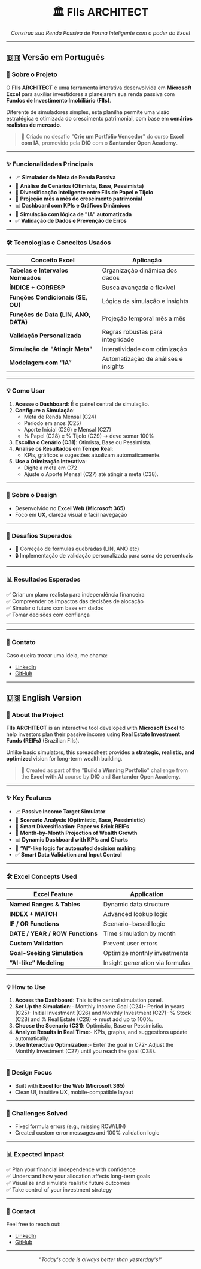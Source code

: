 <h1 align="center">🏛️ FIIs ARCHITECT</h1>
<p align="center"><em>Construa sua Renda Passiva de Forma Inteligente com o poder do Excel</em></p>

---

## 🇧🇷 Versão em Português

### 🚀 Sobre o Projeto

O **FIIs ARCHITECT** é uma ferramenta interativa desenvolvida em **Microsoft Excel** para auxiliar investidores a planejarem sua renda passiva com **Fundos de Investimento Imobiliário (FIIs)**.  

Diferente de simuladores simples, esta planilha permite uma visão estratégica e otimizada do crescimento patrimonial, com base em **cenários realistas de mercado**.

> 🧠 Criado no desafio "**Crie um Portfólio Vencedor**" do curso **Excel com IA**, promovido pela **DIO** com o **Santander Open Academy**.

---

### ✨ Funcionalidades Principais

- 📈 **Simulador de Meta de Renda Passiva**  
- 🔄 **Análise de Cenários (Otimista, Base, Pessimista)**  
- 🧱 **Diversificação Inteligente entre FIIs de Papel e Tijolo**  
- 📅 **Projeção mês a mês do crescimento patrimonial**  
- 📊 **Dashboard com KPIs e Gráficos Dinâmicos**  
- 🤖 **Simulação com lógica de "IA" automatizada**  
- ✅ **Validação de Dados e Prevenção de Erros**

---

### 🛠️ Tecnologias e Conceitos Usados

| Conceito Excel | Aplicação |
|----------------|-----------|
| **Tabelas e Intervalos Nomeados** | Organização dinâmica dos dados |
| **ÍNDICE + CORRESP** | Busca avançada e flexível |
| **Funções Condicionais (SE, OU)** | Lógica da simulação e insights |
| **Funções de Data (LIN, ANO, DATA)** | Projeção temporal mês a mês |
| **Validação Personalizada** | Regras robustas para integridade |
| **Simulação de "Atingir Meta"** | Interatividade com otimização |
| **Modelagem com “IA”** | Automatização de análises e insights |

---

### 💡 Como Usar

1. **Acesse o Dashboard**: É o painel central de simulação.
2. **Configure a Simulação**:
   - Meta de Renda Mensal (C24)
   - Período em anos (C25)
   - Aporte Inicial (C26) e Mensal (C27)
   - % Papel (C28) e % Tijolo (C29) → deve somar 100%
3. **Escolha o Cenário (C31)**: Otimista, Base ou Pessimista.
4. **Analise os Resultados em Tempo Real**:
   - KPIs, gráficos e sugestões atualizam automaticamente.
5. **Use a Otimização Interativa**:
   - Digite a meta em C72
   - Ajuste o Aporte Mensal (C27) até atingir a meta (C38).
---

### 🎨 Sobre o Design

- Desenvolvido no **Excel Web (Microsoft 365)**  
- Foco em **UX**, clareza visual e fácil navegação

---

### 🧩 Desafios Superados

- 🔧 Correção de fórmulas quebradas (LIN, ANO etc)  
- 🔒 Implementação de validação personalizada para soma de percentuais

---

### 📊 Resultados Esperados

✅ Criar um plano realista para independência financeira  
✅ Compreender os impactos das decisões de alocação  
✅ Simular o futuro com base em dados  
✅ Tomar decisões com confiança

---

---

### 💬 Contato

Caso queira trocar uma ideia, me chama:

- [LinkedIn](https://www.linkedin.com/in/priscilafarias-dev)  
- [GitHub](https://github.com/Pri-Farias)

---

## 🇺🇸 English Version

### 🚀 About the Project

**FIIs ARCHITECT** is an interactive tool developed with **Microsoft Excel** to help investors plan their passive income using **Real Estate Investment Funds (REIFs)** (Brazilian FIIs).  

Unlike basic simulators, this spreadsheet provides a **strategic, realistic, and optimized** vision for long-term wealth building.

> 🧠 Created as part of the "**Build a Winning Portfolio**" challenge from the **Excel with AI** course by **DIO** and **Santander Open Academy**.

---

### ✨ Key Features

- 📈 **Passive Income Target Simulator**  
- 🔄 **Scenario Analysis (Optimistic, Base, Pessimistic)**  
- 🧱 **Smart Diversification: Paper vs Brick REIFs**  
- 📅 **Month-by-Month Projection of Wealth Growth**  
- 📊 **Dynamic Dashboard with KPIs and Charts**  
- 🤖 **“AI”-like logic for automated decision making**  
- ✅ **Smart Data Validation and Input Control**

---

### 🛠️ Excel Concepts Used

| Excel Feature | Application |
|---------------|-------------|
| **Named Ranges & Tables** | Dynamic data structure |
| **INDEX + MATCH** | Advanced lookup logic |
| **IF / OR Functions** | Scenario-based logic |
| **DATE / YEAR / ROW Functions** | Time simulation by month |
| **Custom Validation** | Prevent user errors |
| **Goal-Seeking Simulation** | Optimize monthly investments |
| **“AI-like” Modeling** | Insight generation via formulas |

---

### 💡 How to Use

1. **Access the Dashboard**: This is the central simulation panel.
2. **Set Up the Simulation**:- Monthly Income Goal (C24)- Period in years (C25)- Initial Investment (C26) and Monthly Investment (C27)- % Stock (C28) and % Real Estate (C29) → must add up to 100%.
3. **Choose the Scenario (C31)**: Optimistic, Base or Pessimistic.
4. **Analyze Results in Real Time**:- KPIs, graphs, and suggestions update automatically.
5. **Use Interactive Optimization**:- Enter the goal in C72- Adjust the Monthly Investment (C27) until you reach the goal (C38).
   
---

### 🎨 Design Focus

- Built with **Excel for the Web (Microsoft 365)**  
- Clean UI, intuitive UX, mobile-compatible layout

---

### 🧩 Challenges Solved

- Fixed formula errors (e.g., missing ROW/LIN)  
- Created custom error messages and 100% validation logic

---

### 📊 Expected Impact

✅ Plan your financial independence with confidence  
✅ Understand how your allocation affects long-term goals  
✅ Visualize and simulate realistic future outcomes  
✅ Take control of your investment strategy

---

### 💬 Contact

Feel free to reach out:

- [LinkedIn](https://www.linkedin.com/in/priscilafarias-dev)  
- [GitHub](https://github.com/Pri-Farias)
---

<p align="center"><em>"Today's code is always better than yesterday's!"</em></p>
